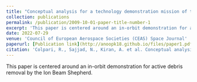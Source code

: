 ```yaml
---
title: "Conceptual analysis for a technology demonstration mission of the Ion Beam Shepherd (IBS)"
collection: publications
permalink: /publication/2009-10-01-paper-title-number-1
excerpt: 'This paper is centered around an in-orbit demonstration for active debris removal by the Ion Beam Shepherd.'
date: 2022-07-29
venue: 'Council of European Aerospace Societies (CEAS) Space Journal'
paperurl: [Publication link](http://anoopk18.github.io/files/paper1.pdf)
citation: 'Colpari, R., Sajjad, N., Kiran, A. et al. Conceptual analysis for a technology demonstration mission of the ion beam shepherds. CEAS Space J (2022). https://doi.org/10.1007/s12567-022-00464-x.'
---
```


This paper is centered around an in-orbit demonstration for active debris removal by the Ion Beam Shepherd.

